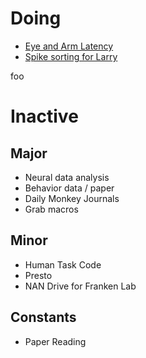 Doing
=====

- [Eye and Arm Latency](doing/latency.md)
- [Spike sorting for Larry](doing/spike_sorting_for_larry.md)

foo


Inactive
========

## Major

- Neural data analysis
- Behavior data / paper
- Daily Monkey Journals
- Grab macros

## Minor

- Human Task Code
- Presto
- NAN Drive for Franken Lab

## Constants

- Paper Reading

